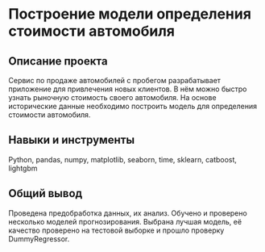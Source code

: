 # Построение модели определения стоимости автомобиля
## Описание проекта
Сервис по продаже автомобилей с пробегом  разрабатывает приложение для привлечения новых клиентов. В нём можно быстро узнать рыночную стоимость своего автомобиля. На основе исторические данные необходимо построить модель для определения стоимости автомобиля.

## Навыки и инструменты
Python, pandas, numpy, matplotlib, seaborn, time, sklearn, catboost, lightgbm

## Общий вывод
Проведена предобработка данных, их анализ. Обучено и проверено несколько моделей прогнозирования. Выбрана лучшая модель, её качество проверено на тестовой выборке и прошло проверку DummyRegressor.
